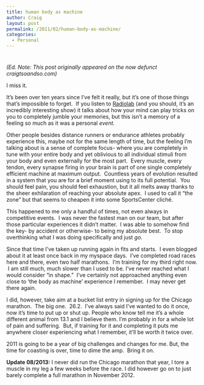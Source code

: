 ```yaml
---
title: human body as machine
author: Craig
layout: post
permalink: /2011/02/human-body-as-machine/
categories:
  - Personal
---
```

# 

*(Ed. Note: This post originally appeared on the now defunct craigtsoandso.com)*

I miss it.

It’s been over ten years since I’ve felt it really, but it’s one of those things that’s impossible to forget.  If you listen to [Radiolab][1] (and you should, it’s an incredibly interesting show) it talks about how your mind can play tricks on you to completely jumble your memories, but this isn’t a memory of a feeling so much as it was a personal *event.*

 [1]: http://www.radiolab.org/2007/jun/07/

Other people besides distance runners or endurance athletes probably experience this, maybe not for the same length of time, but the feeling I’m talking about is a sense of complete focus- where you are completely in tune with your entire body and yet oblivious to all individual stimuli from your body and even externally for the most part.  Every muscle, every tendon, every synapse firing in your brain is part of one single completely efficient machine at maximum output.  Countless years of evolution resulted in a system that you are for a brief moment using to its full potential.  You should feel pain, you should feel exhaustion, but it all melts away thanks to the sheer exhilaration of reaching your absolute apex.  I used to call it “the zone” but that seems to cheapen it into some SportsCenter cliché.

This happened to me only a handful of times, not even always in competitive events.  I was never the fastest man on our team, but after those particular experiences it didn’t matter.  I was able to somehow find the key- by accident or otherwise- to being my absolute best.  To stop overthinking what I was doing specifically and just *go.*

Since that time I’ve taken up running again in fits and starts.  I even blogged about it at least once back in my myspace days.  I’ve completed road races here and there, even two half marathons.  I’m training for my third right now.  I am still much, much slower than I used to be. I’ve never reached what I would consider “in shape.”  I’ve certainly not approached anything even close to ‘the body as machine’ experience I remember.  I may never get there again.

I did, however, take aim at a bucket list entry in signing up for the Chicago marathon.  The big one.  26.2.  I’ve always said I’ve wanted to do it once, now it’s time to put up or shut up. People who know tell me it’s a whole different animal from 13.1 and I believe them. I’m probably in for a whole lot of pain and suffering.  But, if training for it and completing it puts me anywhere closer experiencing what I remember, it’ll be worth it twice over.

2011 is going to be a year of big challenges and changes for me. But, the time for coasting is over, time to dime the amp.  Bring it on.

**Update 08/2013:** I never did run the Chicago marathon that year, I tore a muscle in my leg a few weeks before the race. I did however go on to just barely complete a full marathon in November 2012.